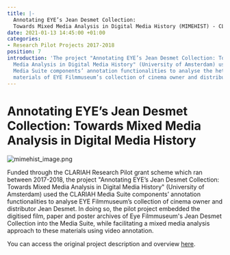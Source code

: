 ```yaml
---
title: |-
  Annotating EYE’s Jean Desmet Collection:
  Towards Mixed Media Analysis in Digital Media History (MIMEHIST) - CLARIAH-CORE (2015-2018)
date: 2021-01-13 14:45:00 +01:00
categories:
- Research Pilot Projects 2017-2018
position: 7
introduction: 'The project "Annotating EYE’s Jean Desmet Collection: Towards Mixed
  Media Analysis in Digital Media History" (University of Amsterdam) used the CLARIAH
  Media Suite components’ annotation functionalities to analyse the heterogeneous
  materials of EYE Filmmuseum’s collection of cinema owner and distributor Jean Desmet.'
---
```


# Annotating EYE’s Jean Desmet Collection: Towards Mixed Media Analysis in Digital Media History

![mimehist_image.png](/uploads/mimehist_image.png)

Funded through the CLARIAH Research Pilot grant scheme which ran between 2017-2018, the project "Annotating EYE’s Jean Desmet Collection: Towards Mixed Media Analysis in Digital Media History" (University of Amsterdam) used the CLARIAH Media Suite components’ annotation functionalities to analyse EYE Filmmuseum’s collection of cinema owner and distributor Jean Desmet. In doing so, the pilot project embedded the digitised film, paper and poster archives of Eye Filmmuseum's Jean Desmet Collection into the Media Suite, while facilitating a mixed media analysis approach to these materials using video annotation.

You can access the original project description and overview [here](https://clariah.nl/en/projects/research-pilots/granted-pilot-research-projects/mimehist).